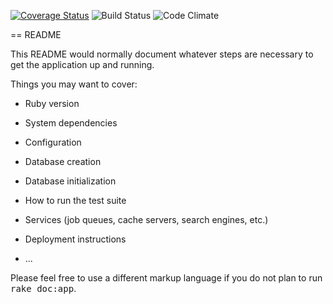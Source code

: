 [![Coverage Status](https://coveralls.io/repos/github/jscho13/wingme/badge.svg?branch=master)](https://coveralls.io/github/jscho13/wingme?branch=master)
![Build Status](https://codeship.com/projects/c8eef360-a05f-0133-b68b-1681093fc021/status?branch=master)
![Code Climate](https://codeclimate.com/github/jscho13/wingme.png)

== README

This README would normally document whatever steps are necessary to get the
application up and running.

Things you may want to cover:

* Ruby version

* System dependencies

* Configuration

* Database creation

* Database initialization

* How to run the test suite

* Services (job queues, cache servers, search engines, etc.)

* Deployment instructions

* ...


Please feel free to use a different markup language if you do not plan to run
<tt>rake doc:app</tt>.
